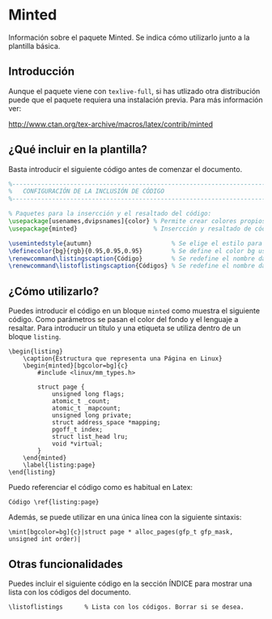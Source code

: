 # Minted

Información sobre el paquete Minted. Se indica cómo utilizarlo junto a la plantilla básica.

## Introducción

Aunque el paquete viene con `texlive-full`, si has utlizado otra distribución puede que el paquete requiera una instalación previa. Para más información ver:

<http://www.ctan.org/tex-archive/macros/latex/contrib/minted>

## ¿Qué incluir en la plantilla?

Basta introducir el siguiente código antes de comenzar el documento.

~~~tex
%-----------------------------------------------------------------------------------------------------
%	CONFIGURACIÓN DE LA INCLUSIÓN DE CÓDIGO
%-----------------------------------------------------------------------------------------------------

% Paquetes para la insercción y el resaltado del código:
\usepackage[usenames,dvipsnames]{color} % Permite crear colores propios. Utilizado para el bg de Minted.
\usepackage{minted}                     % Insercción y resaltado de código con Minted.

\usemintedstyle{autumn}                      % Se elige el estilo para minted.
\definecolor{bg}{rgb}{0.95,0.95,0.95}        % Se define el color bg usado para bgcolor de Minted.
\renewcommand\listingscaption{Código}        % Se redefine el nombre dado a un bloque de código.
\renewcommand\listoflistingscaption{Códigos} % Se redefine el nombre dado a la lista de códigos.
~~~

## ¿Cómo utilizarlo?

Puedes introducir el código en un bloque `minted` como muestra el siguiente código. Como parámetros se pasan el color del fondo y el lenguaje a resaltar. Para introducir un título y una etiqueta se utiliza dentro de un bloque `listing`.

~~~Tex
\begin{listing}
    \caption{Estructura que representa una Página en Linux}
    \begin{minted}[bgcolor=bg]{c}
        #include <linux/mm_types.h>

        struct page {
            unsigned long flags;
            atomic_t _count;
            atomic_t _mapcount;
            unsigned long private;
            struct address_space *mapping;
            pgoff_t index;
            struct list_head lru;
            void *virtual;
        }
    \end{minted}
    \label{listing:page}
\end{listing}
~~~

Puedo referenciar el código como es habitual en Latex:

~~~Tex
Código \ref{listing:page}
~~~

Además, se puede utilizar en una única línea con la siguiente sintaxis:

~~~Tex
\mint[bgcolor=bg]{c}|struct page * alloc_pages(gfp_t gfp_mask, unsigned int order)|
~~~


## Otras funcionalidades

Puedes incluir el siguiente código en la sección ÍNDICE para mostrar una lista con los códigos del documento.

~~~Tex
\listoflistings      % Lista con los códigos. Borrar si se desea.
~~~
